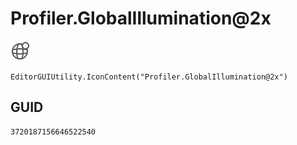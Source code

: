 # Profiler.GlobalIllumination@2x
![](/img/Profiler.GlobalIllumination@2x.png)

``` CSharp
EditorGUIUtility.IconContent("Profiler.GlobalIllumination@2x")
```
## GUID
```
3720187156646522540
```
